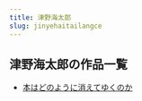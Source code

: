 ```yaml
---
title: 津野海太郎
slug: jinyehaitailangce
---
```


## 津野海太郎の作品一覧

- [本はどのように消えてゆくのか](benhadonoyounix-8b1)
